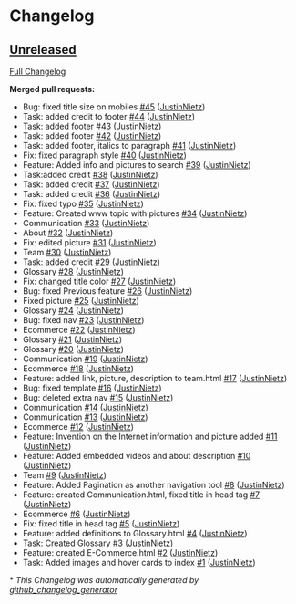# Changelog

## [Unreleased](https://github.com/JustinNietz/HistoryOfTheInternet/tree/HEAD)

[Full Changelog](https://github.com/JustinNietz/HistoryOfTheInternet/compare/420697ada06fd273d93b058e49b75cb1bf3bad6f...HEAD)

**Merged pull requests:**

- Bug: fixed title size on mobiles [\#45](https://github.com/JustinNietz/HistoryOfTheInternet/pull/45) ([JustinNietz](https://github.com/JustinNietz))
- Task: added credit to footer [\#44](https://github.com/JustinNietz/HistoryOfTheInternet/pull/44) ([JustinNietz](https://github.com/JustinNietz))
- Task: added footer [\#43](https://github.com/JustinNietz/HistoryOfTheInternet/pull/43) ([JustinNietz](https://github.com/JustinNietz))
- Task: added footer [\#42](https://github.com/JustinNietz/HistoryOfTheInternet/pull/42) ([JustinNietz](https://github.com/JustinNietz))
- Task: added footer, italics to paragraph [\#41](https://github.com/JustinNietz/HistoryOfTheInternet/pull/41) ([JustinNietz](https://github.com/JustinNietz))
- Fix: fixed paragraph style [\#40](https://github.com/JustinNietz/HistoryOfTheInternet/pull/40) ([JustinNietz](https://github.com/JustinNietz))
- Feature: Added info and pictures to search [\#39](https://github.com/JustinNietz/HistoryOfTheInternet/pull/39) ([JustinNietz](https://github.com/JustinNietz))
- Task:added credit [\#38](https://github.com/JustinNietz/HistoryOfTheInternet/pull/38) ([JustinNietz](https://github.com/JustinNietz))
- Task: added credit [\#37](https://github.com/JustinNietz/HistoryOfTheInternet/pull/37) ([JustinNietz](https://github.com/JustinNietz))
- Task: added credit [\#36](https://github.com/JustinNietz/HistoryOfTheInternet/pull/36) ([JustinNietz](https://github.com/JustinNietz))
- Fix: fixed typo [\#35](https://github.com/JustinNietz/HistoryOfTheInternet/pull/35) ([JustinNietz](https://github.com/JustinNietz))
- Feature: Created www topic with pictures [\#34](https://github.com/JustinNietz/HistoryOfTheInternet/pull/34) ([JustinNietz](https://github.com/JustinNietz))
- Communication [\#33](https://github.com/JustinNietz/HistoryOfTheInternet/pull/33) ([JustinNietz](https://github.com/JustinNietz))
- About [\#32](https://github.com/JustinNietz/HistoryOfTheInternet/pull/32) ([JustinNietz](https://github.com/JustinNietz))
- Fix: edited picture [\#31](https://github.com/JustinNietz/HistoryOfTheInternet/pull/31) ([JustinNietz](https://github.com/JustinNietz))
- Team [\#30](https://github.com/JustinNietz/HistoryOfTheInternet/pull/30) ([JustinNietz](https://github.com/JustinNietz))
- Task: added credit [\#29](https://github.com/JustinNietz/HistoryOfTheInternet/pull/29) ([JustinNietz](https://github.com/JustinNietz))
- Glossary [\#28](https://github.com/JustinNietz/HistoryOfTheInternet/pull/28) ([JustinNietz](https://github.com/JustinNietz))
- Fix: changed title color [\#27](https://github.com/JustinNietz/HistoryOfTheInternet/pull/27) ([JustinNietz](https://github.com/JustinNietz))
- Bug: fixed Previous feature [\#26](https://github.com/JustinNietz/HistoryOfTheInternet/pull/26) ([JustinNietz](https://github.com/JustinNietz))
- Fixed picture [\#25](https://github.com/JustinNietz/HistoryOfTheInternet/pull/25) ([JustinNietz](https://github.com/JustinNietz))
- Glossary [\#24](https://github.com/JustinNietz/HistoryOfTheInternet/pull/24) ([JustinNietz](https://github.com/JustinNietz))
- Bug: fixed nav [\#23](https://github.com/JustinNietz/HistoryOfTheInternet/pull/23) ([JustinNietz](https://github.com/JustinNietz))
- Ecommerce [\#22](https://github.com/JustinNietz/HistoryOfTheInternet/pull/22) ([JustinNietz](https://github.com/JustinNietz))
- Glossary [\#21](https://github.com/JustinNietz/HistoryOfTheInternet/pull/21) ([JustinNietz](https://github.com/JustinNietz))
- Glossary [\#20](https://github.com/JustinNietz/HistoryOfTheInternet/pull/20) ([JustinNietz](https://github.com/JustinNietz))
- Communication [\#19](https://github.com/JustinNietz/HistoryOfTheInternet/pull/19) ([JustinNietz](https://github.com/JustinNietz))
- Ecommerce [\#18](https://github.com/JustinNietz/HistoryOfTheInternet/pull/18) ([JustinNietz](https://github.com/JustinNietz))
- Feature: added link, picture, description to team.html [\#17](https://github.com/JustinNietz/HistoryOfTheInternet/pull/17) ([JustinNietz](https://github.com/JustinNietz))
- Bug: fixed template [\#16](https://github.com/JustinNietz/HistoryOfTheInternet/pull/16) ([JustinNietz](https://github.com/JustinNietz))
- Bug: deleted extra nav [\#15](https://github.com/JustinNietz/HistoryOfTheInternet/pull/15) ([JustinNietz](https://github.com/JustinNietz))
- Communication [\#14](https://github.com/JustinNietz/HistoryOfTheInternet/pull/14) ([JustinNietz](https://github.com/JustinNietz))
- Communication [\#13](https://github.com/JustinNietz/HistoryOfTheInternet/pull/13) ([JustinNietz](https://github.com/JustinNietz))
- Ecommerce [\#12](https://github.com/JustinNietz/HistoryOfTheInternet/pull/12) ([JustinNietz](https://github.com/JustinNietz))
- Feature: Invention on the Internet information and picture added [\#11](https://github.com/JustinNietz/HistoryOfTheInternet/pull/11) ([JustinNietz](https://github.com/JustinNietz))
- Feature: Added embedded videos and about description [\#10](https://github.com/JustinNietz/HistoryOfTheInternet/pull/10) ([JustinNietz](https://github.com/JustinNietz))
- Team [\#9](https://github.com/JustinNietz/HistoryOfTheInternet/pull/9) ([JustinNietz](https://github.com/JustinNietz))
- Feature: Added Pagination as another navigation tool [\#8](https://github.com/JustinNietz/HistoryOfTheInternet/pull/8) ([JustinNietz](https://github.com/JustinNietz))
- Feature: created Communication.html, fixed title in head tag [\#7](https://github.com/JustinNietz/HistoryOfTheInternet/pull/7) ([JustinNietz](https://github.com/JustinNietz))
- Ecommerce [\#6](https://github.com/JustinNietz/HistoryOfTheInternet/pull/6) ([JustinNietz](https://github.com/JustinNietz))
- Fix: fixed title in head tag [\#5](https://github.com/JustinNietz/HistoryOfTheInternet/pull/5) ([JustinNietz](https://github.com/JustinNietz))
- Feature: added definitions to Glossary.html [\#4](https://github.com/JustinNietz/HistoryOfTheInternet/pull/4) ([JustinNietz](https://github.com/JustinNietz))
- Task: Created Glossary [\#3](https://github.com/JustinNietz/HistoryOfTheInternet/pull/3) ([JustinNietz](https://github.com/JustinNietz))
- Feature: created E-Commerce.html [\#2](https://github.com/JustinNietz/HistoryOfTheInternet/pull/2) ([JustinNietz](https://github.com/JustinNietz))
- Task: Added images and hover cards to index [\#1](https://github.com/JustinNietz/HistoryOfTheInternet/pull/1) ([JustinNietz](https://github.com/JustinNietz))



\* *This Changelog was automatically generated by [github_changelog_generator](https://github.com/github-changelog-generator/github-changelog-generator)*
